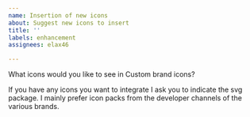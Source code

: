 ```yaml
---
name: Insertion of new icons
about: Suggest new icons to insert
title: ''
labels: enhancement
assignees: elax46

---
```


What icons would you like to see in Custom brand icons?

If you have any icons you want to integrate I ask you to indicate the svg package. I mainly prefer icon packs from the developer channels of the various brands.
